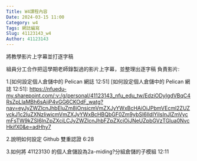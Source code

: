 ```yaml
---
Title: W4課程內容
Date: 2024-03-15 11:00
Category: w4
Tags: 網誌編寫
Slug: 41123143_w4
Author: 41123143
---
```


將教學影片上字幕並打逐字稿

<!-- PELICAN_END_SUMMARY -->

組員分工合作把這學期老師錄製過的影片上字幕，並整理出逐字稿
負責影片:

1.[如何設定個人倉儲中的 Pelican 網誌 12:51]
[如何設定個人倉儲中的 Pelican 網誌 12:51]:
https://nfuedu-my.sharepoint.com/:v:/g/personal/41123143_nfu_edu_tw/EdziODyIgdVBqC4RsZpLlaMBh6sAijP4vGG6CKOdF_watg?nav=eyJyZWZlcnJhbEluZm8iOnsicmVmZXJyYWxBcHAiOiJPbmVEcml2ZUZvckJ1c2luZXNzIiwicmVmZXJyYWxBcHBQbGF0Zm9ybSI6IldlYiIsInJlZmVycmFsTW9kZSI6InZpZXciLCJyZWZlcnJhbFZpZXciOiJNeUZpbGVzTGlua0NvcHkifX0&e=adHhy7


2.說明如何設定 Github 雙重認證  6:28

3.如何將 41123130 的個人倉儲設為2a-miding?分組倉儲的子模組 12:11
